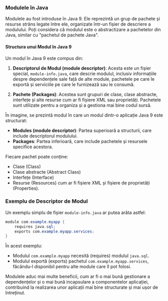 ### Modulele în Java

Modulele au fost introduse în Java 9. Ele reprezintă un grup de pachete și resurse strâns legate între ele, organizate într-un fișier de descriere a modulului. Poți considera că modulul este o abstractizare a pachetelor din Java, similar cu "pachetul de pachete Java".

#### Structura unui Modul în Java 9

Un modul în Java 9 este compus din:

1. **Descriptorul de Modul (module descriptor)**: Acesta este un fișier special, `module-info.java`, care descrie modulul, inclusiv informațiile despre dependențele sale față de alte module, pachetele pe care le exportă și serviciile pe care le furnizează sau le consumă.

2. **Pachete (Packages)**: Acestea sunt grupuri de clase, clase abstracte, interfețe și alte resurse cum ar fi fișiere XML sau proprietăți. Pachetele sunt utilizate pentru a organiza și a gestiona mai bine codul sursă.

În imagine, se prezintă modul în care un modul dintr-o aplicație Java 9 este structurat:
- **Modules (module descriptor)**: Partea superioară a structurii, care include descriptorul modulului.
- **Packages**: Partea inferioară, care include pachetele și resursele specifice acestora.

Fiecare pachet poate conține:
- Clase (Class)
- Clase abstracte (Abstract Class)
- Interfețe (Interface)
- Resurse (Resources) cum ar fi fișiere XML și fișiere de proprietăți (Properties).

### Exemplu de Descriptor de Modul

Un exemplu simplu de fișier `module-info.java` ar putea arăta astfel:
```java
module com.example.myapp {
    requires java.sql;
    exports com.example.myapp.services;
}
```

În acest exemplu:
- Modulul `com.example.myapp` necesită (requires) modulul `java.sql`.
- Modulul exportă (exports) pachetul `com.example.myapp.services`, făcându-l disponibil pentru alte module care îl pot folosi.

Modulele aduc mai multe beneficii, cum ar fi o mai bună gestionare a dependențelor și o mai bună incapsulare a componentelor aplicației, contribuind la realizarea unor aplicații mai bine structurate și mai ușor de întreținut.
